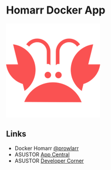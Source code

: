 # Homarr Docker App

![Homarr](CONTROL/icon.png)

## Links
* Docker Homarr [@prowlarr](https://hub.docker.com/r/ajnart/homarr/)
* ASUSTOR [App Central](http://www.asustor.com/apps?lan=en)
* ASUSTOR [Developer Corner](http://developer.asustor.com/)